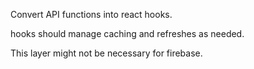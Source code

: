 Convert API functions into react hooks.

hooks should manage caching and refreshes as needed.

This layer might not be necessary for firebase.
